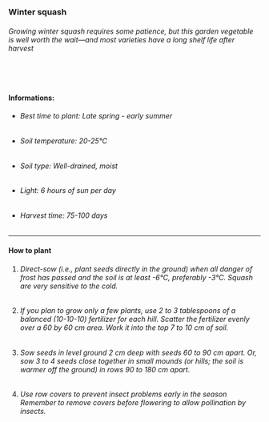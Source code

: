 ### Winter squash

###### Growing winter squash requires some patience, but this garden vegetable is well worth the wait—and most varieties have a long shelf life after harvest

###### ‎

#### Informations:

-   ###### Best time to plant: Late spring - early summer
-   ###### Soil temperature: 20-25°C
-   ###### Soil type: Well-drained, moist
-   ###### Light: 6 hours of sun per day
-   ###### Harvest time: 75-100 days

---

#### How to plant

1. ###### Direct-sow (i.e., plant seeds directly in the ground) when all danger of frost has passed and the soil is at least -6°C, preferably -3°C. Squash are very sensitive to the cold.
2. ###### If you plan to grow only a few plants, use 2 to 3 tablespoons of a balanced (10-10-10) fertilizer for each hill. Scatter the fertilizer evenly over a 60 by 60 cm area. Work it into the top 7 to 10 cm of soil.
3. ###### Sow seeds in level ground 2 cm deep with seeds 60 to 90 cm apart. Or, sow 3 to 4 seeds close together in small mounds (or hills; the soil is warmer off the ground) in rows 90 to 180 cm apart.
4. ###### Use row covers to prevent insect problems early in the season Remember to remove covers before flowering to allow pollination by insects.
